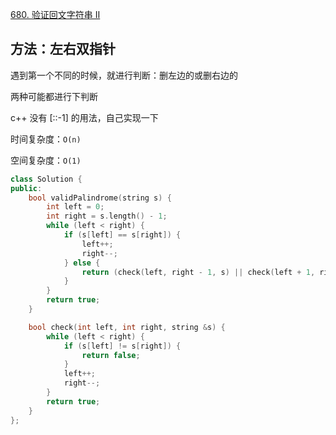 [680. 验证回文字符串 Ⅱ](https://leetcode-cn.com/problems/valid-palindrome-ii/)

## 方法：左右双指针

遇到第一个不同的时候，就进行判断：删左边的或删右边的

两种可能都进行下判断

c++ 没有 [::-1] 的用法，自己实现一下

时间复杂度：`O(n)`

空间复杂度：`O(1)`

```c++
class Solution {
public:
    bool validPalindrome(string s) {
        int left = 0;
        int right = s.length() - 1;
        while (left < right) {
            if (s[left] == s[right]) {
                left++;
                right--;
            } else {
                return (check(left, right - 1, s) || check(left + 1, right, s));
            }
        }
        return true;
    }

    bool check(int left, int right, string &s) {
        while (left < right) {
            if (s[left] != s[right]) {
                return false;
            }
            left++;
            right--;
        }
        return true;
    }
};
```